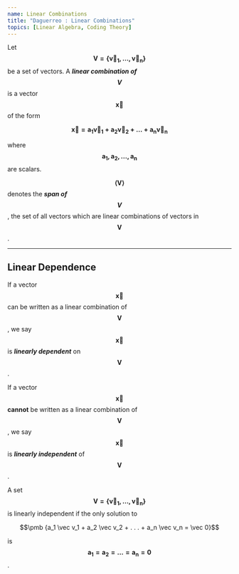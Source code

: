 ```yaml
---
name: Linear Combinations
title: "Daguerreo : Linear Combinations"
topics: [Linear Algebra, Coding Theory]
---
```

Let $$\pmb {V = \{\vec v_1, . . . , \vec v_n \}}$$ be a set of vectors. A ___linear combination of $$\pmb {V}$$___ is a vector $$\pmb {\vec x}$$ of the form

$$\pmb {\vec x = a_1 \vec v_1 + a_2 \vec v_2 + . . . + a_n \vec v_n}$$

where $$\pmb {a_1, a_2, . . . , a_n}$$ are scalars.

$$\pmb {\langle V \rangle}$$ denotes the ___span of $$\pmb {V}$$___, the set of all vectors which are linear combinations of vectors in $$\pmb {V}$$.

<hr id="post-mid">

## Linear Dependence

If a vector $$\pmb {\vec x}$$ can be written as a linear combination of $$\pmb {V}$$, we say $$\pmb {\vec x}$$ is ___linearly dependent___ on $$\pmb {V}$$.

If a vector $$\pmb {\vec x}$$ __cannot__ be written as a linear combination of $$\pmb {V}$$, we say $$\pmb {\vec x}$$ is ___linearly independent___ of $$\pmb {V}$$.

A set $$\pmb {V = \{\vec v_1, . . . , \vec v_n \}}$$ is linearly independent if the only solution to

$$\pmb {a_1 \vec v_1 + a_2 \vec v_2 + . . . + a_n \vec v_n = \vec 0}$$

is $$\pmb {a_1 = a_2 = . . . = a_n = 0}$$.